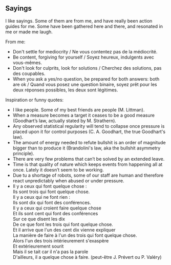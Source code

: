 ## Sayings

I like sayings. Some of them are from me, and have really been action guides for me. Some have been gathered here and there, and resonated in me or made me laugh.

From me:
- Don't settle for mediocrity / Ne vous contentez pas de la médiocrité.
- Be content, forgiving for yourself / Soyez heureux, indulgents avec vous-mêmes.
- Don't look for culprits, look for solutions / Cherchez des solutions, pas des coupables.
- When you ask a yes/no question, be prepared for both answers: both are ok / Quand vous posez une question binaire, soyez prêt pour les deux réponses possibles, les deux sont légitimes.

Inspiration or funny quotes:
- I like people. Some of my best friends are people (M. Littman).
- When a measure becomes a target it ceases to be a good measure (Goodhart’s law, actually stated by M. Strathern).
- Any observed statistical regularity will tend to collapse once pressure is placed upon it for control purposes (C. A. Goodhart, the true Goodhart's law).
- The amount of energy needed to refute bullshit is an order of magnitude bigger than to produce it (Brandolini's law, aka the bullshit asymmetry principle).
- There are very few problems that can’t be solved by an extended leave.
- Time is that quality of nature which keeps events from happening all at once. Lately it doesn’t seem to be working.
- Due tu a shortage of robots, some of our staff are human and therefore react unpredictably when abused or under pressure.
- Il y a ceux qui font quelque chose :  
Ils sont trois qui font quelque chose.  
Il y a ceux qui ne font rien :  
Ils sont dix qui font des conférences.  
Il y a ceux qui croient faire quelque chose  
Et ils sont cent qui font des conférences  
Sur ce que disent les dix  
De ce que font les trois qui font quelque chose.  
Et il arrive que l'un des cent dix vienne expliquer  
La manière de faire à l'un des trois qui font quelque chose.  
Alors l'un des trois intérieurement s'exaspère  
Et extérieurement sourit  
Mais il se tait car il n'a pas la parole  
D'ailleurs, il a quelque chose à faire. (peut-être J. Prévert ou P. Valéry)
